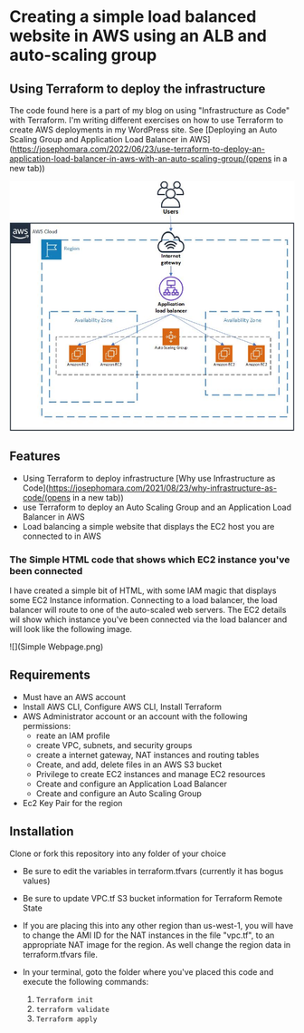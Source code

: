 # Creating a simple load balanced website in AWS using an ALB and auto-scaling group

## Using Terraform to deploy the infrastructure
The code found here is a part of my blog on using "Infrastructure as Code" with Terraform.  I'm writing different exercises on how to use Terraform to create AWS deployments in my WordPress site.  See [Deploying an Auto Scaling Group and Application Load Balancer in AWS](https://josephomara.com/2022/06/23/use-terraform-to-deploy-an-application-load-balancer-in-aws-with-an-auto-scaling-group/(opens in a new tab))

![](https://github.com/surfingjoe/ALB_ASG_Website_using_NAT_instances/blob/master/Load%20Balancedand%20scalable%20Simple%20Website.jpg)

## Features
* Using Terraform to deploy infrastructure [Why use Infrastructure as Code](https://josephomara.com/2021/08/23/why-infrastructure-as-code/(opens in a new tab))
* use Terraform to deploy an Auto Scaling Group and an Application Load Balancer in AWS
* Load balancing a simple website that displays the EC2 host you are connected to in AWS

### The Simple HTML code that shows which EC2 instance you've been connected
I have created a simple bit of HTML, with some IAM magic that displays some EC2 Instance information.
Connecting to a load balancer, the load balancer will route to one of the auto-scaled 
web servers.  The EC2 details wil show which instance you've been connected via the load balancer and will look like the following image.

![](Simple Webpage.png)
## Requirements

- Must have an AWS account
- Install AWS CLI, Configure AWS CLI, Install Terraform
- AWS Administrator account or an account with the following permissions:
  - reate an IAM profile
  - create VPC, subnets, and security groups
  - create a internet gateway, NAT instances and routing tables
  - Create, and add, delete files in an AWS S3 bucket
  - Privilege to create EC2 instances and manage EC2 resources
  - Create and configure an Application Load Balancer
  - Create and configure an Auto Scaling Group
- Ec2 Key Pair for the region


## Installation
 Clone or fork this repository into any folder of your choice

* Be sure to edit the variables in terraform.tfvars (currently it has bogus values)
* Be sure to update VPC.tf S3 bucket information for Terraform Remote State
* If you are placing this into any other region than us-west-1, you will have to change the AMI ID for the NAT instances in the file "vpc.tf", to an appropriate NAT image for the region.  As well change the region data in terraform.tfvars file.


* In your terminal, goto the folder where you've placed this code and execute the following commands:

   1. `Terraform init`
   2. `terraform validate`
   3. `Terraform apply`



